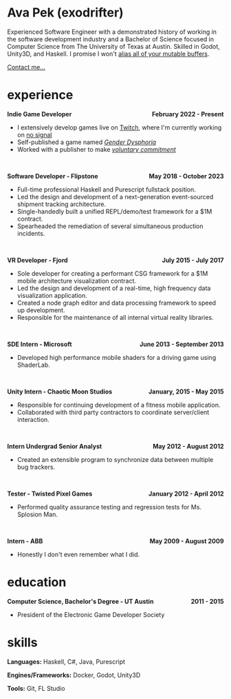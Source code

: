 # Ava Pek (exodrifter)

Experienced Software Engineer with a demonstrated history of working in the software development industry and a Bachelor of Science focused in Computer Science from The University of Texas at Austin. Skilled in Godot, Unity3D, and Haskell. I promise I won't [alias all of your mutable buffers](blog/20240225_042654.md).

[Contact me...](contact.md)

# experience

**Indie Game Developer <span style="float: right;">February 2022 - Present</span>**
- I extensively develop games live on [Twitch](twitch.tv/exodrifter_), where I'm currently working on [no signal](press-kits/no-signal.md)
- Self-published a game named _[Gender Dysphoria](press-kits/gender-dysphoria.md)_
- Worked with a publisher to make _[voluntary commitment](press-kits/voluntary-commitment.md)_

<br/>

**Software Developer - Flipstone <span style="float: right;">May 2018 - October 2023</span>**
- Full-time professional Haskell and Purescript fullstack position.
- Led the design and development of a next-generation event-sourced shipment tracking
architecture.
- Single-handedly built a unified REPL/demo/test framework for a $1M contract.
- Spearheaded the remediation of several simultaneous production incidents.

<br/>

**VR Developer - Fjord <span style="float: right;">July 2015 - July 2017</span>**
- Sole developer for creating a performant CSG framework for a $1M mobile architecture
visualization contract.
- Led the design and development of a real-time, high frequency data visualization application.
- Created a node graph editor and data processing framework to speed up development.
- Responsible for the maintenance of all internal virtual reality libraries.

<br/>

**SDE Intern - Microsoft <span style="float: right;">June 2013 - September 2013</span>**
- Developed high performance mobile shaders for a driving game using ShaderLab.

<br/>

**Unity Intern - Chaotic Moon Studios <span style="float: right;">January, 2015 - May 2015</span>**
- Responsible for continuing development of a fitness mobile application.
- Collaborated with third party contractors to coordinate server/client interaction.

<br/>

**Intern Undergrad Senior Analyst <span style="float: right;">May 2012 - August 2012</span>**
- Created an extensible program to synchronize data between multiple bug trackers.

<br/>

**Tester - Twisted Pixel Games <span style="float: right;">January 2012 - April 2012</span>**
- Performed quality assurance testing and regression tests for Ms. Splosion Man.

<br/>

**Intern - ABB <span style="float: right;">May 2009 - August 2009</span>**
- Honestly I don't even remember what I did.

# education

**Computer Science, Bachelor's Degree - UT Austin <span style="float: right;">2011 - 2015</span>**
- President of the Electronic Game Developer Society

# skills

**Languages:** Haskell, C#, Java, Purescript

**Engines/Frameworks:** Docker, Godot, Unity3D

**Tools:** Git, FL Studio
